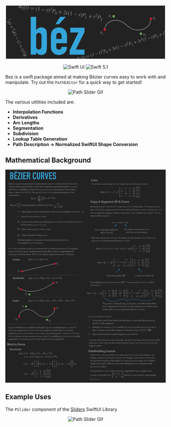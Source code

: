 <p align="center">
    <img src ="Media/bezLogo.svg" width=500 />
</p>

<p align="center">
    <img src="https://img.shields.io/badge/platform-SwiftUI-red.svg" alt="Swift UI" />
    <img src="https://img.shields.io/badge/Swift-5.1-orange.svg" alt="Swift 5.1" />
</p>


Bez is a swift package aimed at making Bézier curves easy to work with and manipulate. Try out the `PathEditor` for a quick way to get started! 
<p align="center">
<img src="Media/PathEditor.gif" alt="Path Slider Gif" height=500>
   </p>



The various utilities included are: 
* **Interpolation Functions**
* **Derivatives**
* **Arc Lengths**
* **Segmentation**
* **Subdivision** 
* **Lookup Table Generation**
* **Path Description -> Normalized SwiftUI Shape Conversion**


## Mathematical Background 

![bez Info](Media/bezMath.svg)


## Example Uses 

The `PSlider` component of the [Sliders](https://github.com/kieranb662/Sliders) SwiftUI Library 
<p align="center">
<img src="https://github.com/kieranb662/SlidersExamples/blob/master/Sliders%20Media/PSliderExample.gif" alt="Path Slider Gif" height=500>
   </p>
